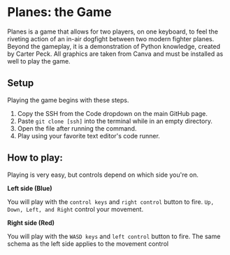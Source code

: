 # Planes: the Game

Planes is a game that allows for two players, on one keyboard, to feel the riveting action of an in-air dogfight between two modern fighter planes. Beyond the gameplay, it is a demonstration of
Python knowledge, created by Carter Peck. All graphics are taken from Canva and must be installed as well to play the game.

## Setup

Playing the game begins with these steps.

1) Copy the SSH from the Code dropdown on the main GitHub page.
2) Paste ```git clone [ssh]``` into the terminal while in an empty directory.
3) Open the file after running the command.
4) Play using your favorite text editor's code runner.

## How to play:

Playing is very easy, but controls depend on which side you're on.

**Left side (Blue)**

You will play with the ```control keys``` and ```right control``` button to fire. ```Up, Down, Left, and Right``` control your movement.


**Right side (Red)**

You will play with the ```WASD keys``` and ```left control``` button to fire. The same schema as the left side applies to the movement control

